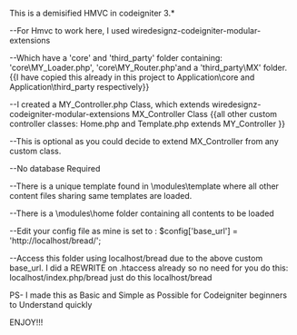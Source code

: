 This is a demisified HMVC in codeigniter 3.*

--For Hmvc to work here, I used wiredesignz-codeigniter-modular-extensions


--Which have a 'core' and 'third_party' folder containing: 'core\MY_Loader.php', 'core\MY_Router.php'and a 'third_party\MX' folder.
{{I have copied this already in this project to Application\core and Application\third_party respectively}}


--I created a MY_Controller.php Class, which extends wiredesignz-codeigniter-modular-extensions MX_Controller Class
{{all other custom controller classes: Home.php and Template.php extends MY_Controller }}


--This is optional as you could decide to extend MX_Controller from any custom class.
 
 
--No database Required 


--There is a unique template found in \modules\template where all other content files sharing same templates are loaded.


--There is a \modules\home folder containing all contents to be loaded


--Edit your config file as mine is set to : $config['base_url'] = 'http://localhost/bread/';


--Access this folder using localhost/bread due to the above custom base_url. I did a REWRITE on \.htaccess already so no need 
for you do this: localhost/index.php/bread just do this localhost/bread


PS- I made this as Basic and Simple as Possible for Codeigniter beginners to Understand quickly


ENJOY!!!

